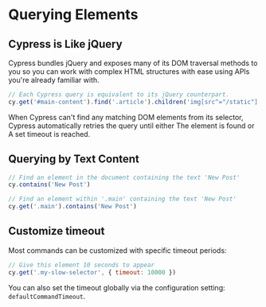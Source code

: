 # Querying Elements

## Cypress is Like jQuery

Cypress bundles jQuery and exposes many of its DOM traversal methods to you so you can work with complex HTML structures with ease using APIs you're already familiar with.

```js
// Each Cypress query is equivalent to its jQuery counterpart.
cy.get('#main-content').find('.article').children('img[src^="/static"]').first()
```

When Cypress can't find any matching DOM elements from its selector, Cypress automatically retries the query until either The element is found or A set timeout is reached.


## Querying by Text Content

```js
// Find an element in the document containing the text 'New Post'
cy.contains('New Post')

// Find an element within '.main' containing the text 'New Post'
cy.get('.main').contains('New Post')
```


## Customize timeout

Most commands can be customized with specific timeout periods:

```js
// Give this element 10 seconds to appear
cy.get('.my-slow-selector', { timeout: 10000 })
```

You can also set the timeout globally via the configuration setting: `defaultCommandTimeout`.
